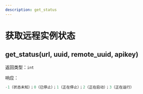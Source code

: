 ```yaml
---
description: get_status
---
```


# 获取远程实例状态

## get\_status(url, uuid, remote\_uuid, apikey)

返回类型：`int`

响应：

```python
-1（状态未知）；0（已停止）；1（正在停止）；2（正在启动）；3（正在运行）
```
